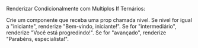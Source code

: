  Renderizar Condicionalmente com Multiplos If Ternários: 

Crie um componente que receba uma prop chamada nivel. Se nivel for igual a "iniciante", renderize "Bem-vindo, iniciante!". Se for "intermediário", renderize "Você está progredindo!". Se for "avançado", renderize "Parabéns, especialista!". 
